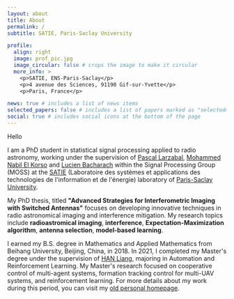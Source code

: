 ```yaml
---
layout: about
title: About
permalink: /
subtitle: SATIE, Paris-Saclay University

profile:
  align: right
  image: prof_pic.jpg
  image_circular: false # crops the image to make it circular
  more_info: >
    <p>SATIE, ENS-Paris-Saclay</p>
    <p>4 avenue des Sciences, 91190 Gif-sur-Yvette</p>
    <p>Paris, France</p>

news: true # includes a list of news items
selected_papers: false # includes a list of papers marked as "selected={true}"
social: true # includes social icons at the bottom of the page
---
```


Hello

I am a PhD student in statistical signal processing applied to radio astronomy, working under the supervision of [Pascal Larzabal](https://scholar.google.com/citations?hl=fr&user=aNwgKEEAAAAJ&view_op=list_works&sortby=pubdate), [Mohammed Nabil El Korso](https://sites.google.com/site/nabkorso/home-page) and [Lucien Bacharach](https://scholar.google.fr/citations?user=3eGVmwcAAAAJ&hl=fr) within the Signal Processing Group (MOSS) at the [SATIE](https://satie.ens-paris-saclay.fr/en) (Laboratoire des systèmes et applications des technologies de l'information et de l'énergie) laboratory of [Paris-Saclay University](https://www.universite-paris-saclay.fr/en).

My PhD thesis, titled **"Advanced Strategies for Interferometric Imaging with Switched Antennas"** focuses on developing innovative techniques in radio astronomical imaging and interference mitigation. My research topics include **radioastromical imaging**, **interference**, **Expectation-Maximization algorithm**, **antenna selection**, **model-based learning**. 

I earned my B.S. degree in Mathematics and Applied Mathematics from Beihang University, Beijing, China, in 2018. In 2021, I completed my Master's degree under the supervision of [HAN Liang](https://scholar.google.com/citations?user=gx0l_7cAAAAJ&hl=en&inst=12836345755951684912&oi=sra), majoring in Automation and Reinforcement Learning. My Master's research focused on cooperative control of multi-agent systems, formation tracking control for multi-UAV systems, and reinforcement learning. For more details about my work during this period, you can visit my [old personal homepage](https://jianhua-wang-buaa.github.io/).
